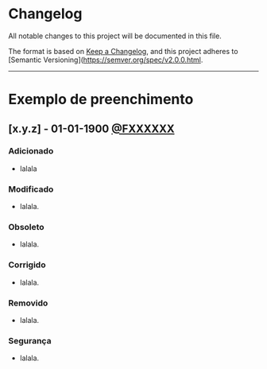 # Changelog

All notable changes to this project will be documented in this file.

The format is based on [Keep a Changelog](https://keepachangelog.com/en/1.0.0/), and this project adheres to [Semantic Versioning](https://semver.org/spec/v2.0.0.html.

----

# Exemplo de preenchimento

## [x.y.z] - 01-01-1900 [@FXXXXXX](https://fontes.intranet.bb.com.br/fxxxxxx)
### Adicionado
- lalala

### Modificado
- lalala.

### Obsoleto
- lalala.

### Corrigido
- lalala.

### Removido
- lalala.

### Segurança
- lalala.
